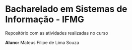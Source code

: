 # Bacharelado em Sistemas de Informação - IFMG 

Repositório com as atividades realizadas no curso

<strong>Aluno:</strong> Mateus Filipe de Lima Souza
